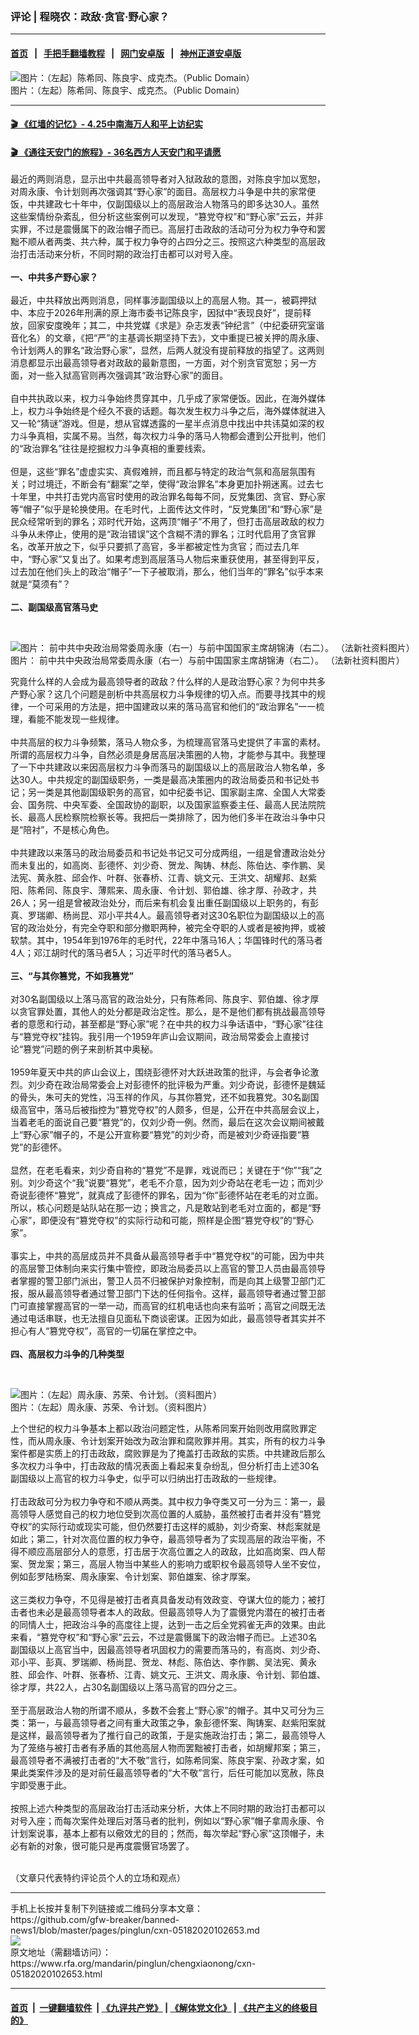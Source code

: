 ### 评论 | 程晓农：政敌·贪官·野心家？
------------------------

#### [首页](https://github.com/gfw-breaker/banned-news1/blob/master/README.md) &nbsp;&nbsp;|&nbsp;&nbsp; [手把手翻墙教程](https://github.com/gfw-breaker/guides/wiki) &nbsp;&nbsp;|&nbsp;&nbsp; [网门安卓版](https://github.com/oGate2/oGate) &nbsp;&nbsp;|&nbsp;&nbsp; [神州正道安卓版](https://github.com/SzzdOgate/update) 



<div id="headerimg">
 <img alt="图片：（左起）陈希同、陈良宇、成克杰。（Public Domain）" src="https://www.rfa.org/mandarin/yataibaodao/renquanfazhi/jz-06282013152230.html/jzp.jpg/@@images/5056cbee-b0ad-414b-9305-4a048bd27062.jpeg" title="图片：（左起）陈希同、陈良宇、成克杰。（Public Domain）"/>
 <div id="headerimgcontents">
  <div id="headerimgcaption">
   <span>
    图片：（左起）陈希同、陈良宇、成克杰。（Public Domain）
   </span>
   <!-- zoomattribute -->
  </div>
  <!-- headerimgcaption -->
 </div>
 <!-- headerimagecontents -->
</div>

<hr/>


#### [ 🎬  《红墙的记忆》- 4.25中南海万人和平上访纪实](http://209.250.229.66:10000/videos/legend/425.html)

 #### [ 🎬  《通往天安门的旅程》- 36名西方人天安门和平请愿 ](http://209.250.229.66:10000/videos/legend/JTT.html)

<div id="storytext">
 <div>
  <div class="slot_header">
  </div>
 </div>
 <p>
  最近的两则消息，显示出中共最高领导者对入狱政敌的意图，对陈良宇加以宽恕，对周永康、令计划则再次强调其“野心家”的面目。高层权力斗争是中共的家常便饭，中共建政七十年中，仅副国级以上的高层政治人物落马的即多达30人。虽然这些案情纷杂紊乱，但分析这些案例可以发现，“篡党夺权”和“野心家”云云，并非实罪，不过是震慑属下的政治帽子而已。高层打击政敌的活动可分为权力争夺和罢黜不顺从者两类、共六种，属于权力争夺的占四分之三。按照这六种类型的高层政治打击活动来分析，不同时期的政治打击都可以对号入座。
  <br/>
  <br/>
  <b>
   一、中共多产野心家？
  </b>
  <br/>
  <br/>
  最近，中共释放出两则消息，同样事涉副国级以上的高层人物。其一，被羁押狱中、本应于2026年刑满的原上海市委书记陈良宇，因狱中“表现良好”，提前释放，回家安度晚年；其二，中共党媒《求是》杂志发表“钟纪言”（中纪委研究室谐音化名）的文章，《把“严”的主基调长期坚持下去》，文中重提已被关押的周永康、令计划两人的罪名“政治野心家”，显然，后两人就没有提前释放的指望了。这两则消息都显示出最高领导者对政敌的最新意图，一方面，对个别贪官宽恕；另一方面，对一些入狱高官则再次强调其“政治野心家”的面目。
  <br/>
  <br/>
  自中共执政以来，权力斗争始终贯穿其中，几乎成了家常便饭。因此，在海外媒体上，权力斗争始终是个经久不衰的话题。每次发生权力斗争之后，海外媒体就进入又一轮“猜谜”游戏。但是，想从官媒透露的一星半点消息中找出中共讳莫如深的权力斗争真相，实属不易。当然，每次权力斗争的落马人物都会遭到公开批判，他们的“政治罪名”往往是挖掘权力斗争真相的重要线索。
  <br/>
  <br/>
  但是，这些“罪名”虚虚实实、真假难辨，而且都与特定的政治气氛和高层氛围有关；时过境迁，不断会有“翻案”之举，使得“政治罪名”本身更加扑朔迷离。过去七十年里，中共打击党内高官时使用的政治罪名每每不同，反党集团、贪官、野心家等“帽子”似乎是轮换使用。在毛时代，上面传达文件时，“反党集团”和“野心家”是民众经常听到的罪名；邓时代开始，这两顶“帽子”不用了，但打击高层政敌的权力斗争从未停止，使用的是“政治错误”这个含糊不清的罪名；江时代启用了贪官罪名，改革开放之下，似乎只要抓了高官，多半都被定性为贪官；而过去几年中，“野心家”又复出了。如果考虑到高层落马人物后来重获使用，甚至得到平反，过去加在他们头上的政治“帽子”一下子被取消，那么，他们当年的“罪名”似乎本来就是“莫须有”？
  <br/>
  <br/>
  <b>
   二、副国级高官落马史
  </b>
 </p>
 <p>
  <b>
  </b>
  <br/>
  <div class="image-inline captioned" style="width:768px;">
   <div style="width:768px;">
    <img alt="图片： 前中共中央政治局常委周永康（右一）与前中国国家主席胡锦涛（右二）。 （法新社资料图片）" src="https://www.rfa.org/mandarin/yataibaodao/zhengzhi/jz-07302014100755.html/017_143868.jpg" title="图片： 前中共中央政治局常委周永康（右一）与前中国国家主席胡锦涛（右二）。 （法新社资料图片）"/>
   </div>
   <div class="image-caption">
    <span style="width:768px;">
     图片： 前中共中央政治局常委周永康（右一）与前中国国家主席胡锦涛（右二）。 （法新社资料图片）
    </span>
    <span class="copyright">
    </span>
   </div>
  </div>
 </p>
 <p>
  究竟什么样的人会成为最高领导者的政敌？什么样的人是政治野心家？为何中共多产野心家？这几个问题是剖析中共高层权力斗争规律的切入点。而要寻找其中的规律，一个可采用的方法是，把中国建政以来的落马高官和他们的“政治罪名”一一梳理，看能不能发现一些规律。
  <br/>
  <br/>
  中共高层的权力斗争频繁，落马人物众多，为梳理高官落马史提供了丰富的素材。所谓的高层权力斗争，自然必须是身居高层决策圈的人物，才能参与其中。我整理了一下中共建政以来因高层权力斗争而落马的副国级以上的高层政治人物名单，多达30人。中共规定的副国级职务，一类是最高决策圈内的政治局委员和书记处书记；另一类是其他副国级职务的高官，如中纪委书记、国家副主席、全国人大常委会、国务院、中央军委、全国政协的副职，以及国家监察委主任、最高人民法院院长、最高人民检察院检察长等。我把后一类排除了，因为他们多半在政治斗争中只是“陪衬”，不是核心角色。
  <br/>
  <br/>
  中共建政以来落马的政治局委员和书记处书记又可分成两组，一组是曾遭政治处分而未复出的，如高岗、彭德怀、刘少奇、贺龙、陶铸、林彪、陈伯达、李作鹏、吴法宪、黄永胜、邱会作、叶群、张春桥、江青、姚文元、王洪文、胡耀邦、赵紫阳、陈希同、陈良宇、薄熙来、周永康、令计划、郭伯雄、徐才厚、孙政才，共26人；另一组是曾被政治处分，而后来有机会复出重任副国级以上职务的，有彭真、罗瑞卿、杨尚昆、邓小平共4人。最高领导者对这30名职位为副国级以上的高官的政治处分，有完全夺职和部分撤职两种，被完全夺职的人或者是被拘押，或被软禁。其中，1954年到1976年的毛时代，22年中落马16人；华国锋时代的落马者4人；邓江胡时代的落马者5人；习近平时代的落马者5人。
  <br/>
  <br/>
  <b>
   三、“与其你篡党，不如我篡党”
  </b>
  <br/>
  <br/>
  对30名副国级以上落马高官的政治处分，只有陈希同、陈良宇、郭伯雄、徐才厚以贪官罪处置，其他人的处分都是政治定性。那么，是不是他们都有挑战最高领导者的意愿和行动，甚至都是“野心家”呢？在中共的权力斗争话语中，“野心家”往往与“篡党夺权”挂钩。我引用一个1959年庐山会议期间，政治局常委会上直接讨论“篡党”问题的例子来剖析其中奥秘。
  <br/>
  <br/>
  1959年夏天中共的庐山会议上，围绕彭德怀对大跃进政策的批评，与会者争论激烈。刘少奇在政治局常委会上对彭德怀的批评极为严重。刘少奇说，彭德怀是魏延的骨头，朱可夫的党性，冯玉祥的作风，与其你篡党，还不如我篡党。30名副国级高官中，落马后被指控为“篡党夺权”的人颇多，但是，公开在中共高层会议上，当着老毛的面说自己要“篡党”的，仅刘少奇一例。然而，最后在这次会议期间被戴上“野心家”帽子的，不是公开宣称要“篡党”的刘少奇，而是被刘少奇诬指要“篡党”的彭德怀。
  <br/>
  <br/>
  显然，在老毛看来，刘少奇自称的“篡党”不是罪，戏说而已；关键在于“你”“我”之别。刘少奇这个“我”说要“篡党”，老毛不介意，因为刘少奇站在老毛一边；而刘少奇说彭德怀“篡党”，就真成了彭德怀的罪名，因为“你”彭德怀站在老毛的对立面。所以，核心问题是站队站在那一边；换言之，凡是敢站到老毛对立面的，都是“野心家”，即便没有“篡党夺权”的实际行动和可能，照样是企图“篡党夺权”的“野心家”。
  <br/>
  <br/>
  事实上，中共的高层成员并不具备从最高领导者手中“篡党夺权”的可能，因为中共的高层警卫体制向来实行集中管控，即政治局委员以上高官的警卫人员由最高领导者掌握的警卫部门派出，警卫人员不归被保护对象控制，而是向其上级警卫部门汇报，服从最高领导者通过警卫部门下达的任何指令。这样，最高领导者通过警卫部门可直接掌握高官的一举一动，而高官的红机电话也向来有监听；高官之间既无法通过电话串联，也无法擅自见面私下商谈密谋。正因为如此，最高领导者其实并不担心有人“篡党夺权”，高官的一切届在掌控之中。
  <br/>
  <br/>
  <b>
   四、高层权力斗争的几种类型
  </b>
 </p>
 <p>
  <b>
  </b>
  <br/>
  <div class="image-inline captioned" style="width:764px;">
   <div style="width:764px;">
    <img alt="图片：（左起）周永康、苏荣、令计划。（资料图片）" src="https://www.rfa.org/mandarin/yataibaodao/zhengzhi/cyl-04202015105231.html/cylp.jpg" title="图片：（左起）周永康、苏荣、令计划。（资料图片）"/>
   </div>
   <div class="image-caption">
    <span style="width:764px;">
     图片：（左起）周永康、苏荣、令计划。（资料图片）
    </span>
    <span class="copyright">
    </span>
   </div>
  </div>
 </p>
 <p>
  上个世纪的权力斗争基本上都以政治问题定性，从陈希同案开始则改用腐败罪定性，而从周永康、令计划案开始改为政治罪和腐败罪并用。其实，所有的权力斗争案件都是实质上的打击政敌，腐败罪是为了掩盖打击政敌的实质。中共建政后那么多次权力斗争中，打击政敌的情况表面上看起来复杂纷乱，但分析打击上述30名副国级以上高官的权力斗争史，似乎可以归纳出打击政敌的一些规律。
  <br/>
  <br/>
  打击政敌可分为权力争夺和不顺从两类。其中权力争夺类又可一分为三：第一，最高领导人感觉自己的权力地位受到次高位置的人威胁，虽然被打击者并没有“篡党夺权”的实际行动或现实可能，但仍然要打击这样的威胁，刘少奇案、林彪案就是如此；第二，针对次高位置的权力争夺，最高领导者为了实现高层的政治平衡，不得不顺应高层部分人的意愿，打击居于次高位置之人的政敌，比如高岗案、四人帮案、贺龙案；第三，高层人物当中某些人的影响力或职权令最高领导人坐不安位，例如彭罗陆杨案、周永康案、令计划案、郭伯雄案、徐才厚案。
  <br/>
  <br/>
  这三类权力争夺，不见得是被打击者真具备发动有效政变、夺谋大位的能力；被打击者也未必是最高领导者本人的政敌。但最高领导人为了震慑党内潜在的被打击者的同情人士，把政治斗争的高度往上提，达到一击之后全党鸦雀无声的效果。由此来看，“篡党夺权”和“野心家”云云，不过是震慑属下的政治帽子而已。上述30名副国级以上高官当中，因最高领导者巩固权力的需要而落马的，有高岗、刘少奇、邓小平、彭真、罗瑞卿、杨尚昆、贺龙、林彪、陈伯达、李作鹏、吴法宪、黄永胜、邱会作、叶群、张春桥、江青、姚文元、王洪文、周永康、令计划、郭伯雄、徐才厚，共22人，占30名副国级以上落马高官的四分之三。
  <br/>
  <br/>
  至于高层政治人物的所谓不顺从，多数不会套上“野心家”的帽子。其中又可分为三类：第一，与最高领导者之间有重大政策之争，象彭德怀案、陶铸案、赵紫阳案就是这样，最高领导者为了推行自己的政策，于是实施政治打击；第二，最高领导人为了笼络与被打击者有矛盾的其他高层人物而罢黜被打击者，如胡耀邦案；第三，最高领导者不满被打击者的“大不敬”言行，如陈希同案、陈良宇案、孙政才案，如果此类案件涉及的是对前任最高领导者的“大不敬”言行，后任可能加以宽赦，陈良宇即受惠于此。
  <br/>
  <br/>
  按照上述六种类型的高层政治打击活动来分析，大体上不同时期的政治打击都可以对号入座；而每次案件处理后对落马者的批判，例如以“野心家”帽子拿周永康、令计划案说事，基本上都有以儆效尤的目的；然而，每次举起“野心家”这顶帽子，未必有新的对象，很可能只是再度震慑官场罢了。
 </p>
 <p>
  <br/>
  （文章只代表特约评论员个人的立场和观点）
 </p>
</div>

<hr/>
手机上长按并复制下列链接或二维码分享本文章：<br/>
https://github.com/gfw-breaker/banned-news1/blob/master/pages/pinglun/cxn-05182020102653.md <br/>
<a href='https://github.com/gfw-breaker/banned-news1/blob/master/pages/pinglun/cxn-05182020102653.md'><img src='https://github.com/gfw-breaker/banned-news1/blob/master/pages/pinglun/cxn-05182020102653.md.png'/></a> <br/>
原文地址（需翻墙访问）：https://www.rfa.org/mandarin/pinglun/chengxiaonong/cxn-05182020102653.html


------------------------
#### [首页](https://github.com/gfw-breaker/banned-news1/blob/master/README.md) &nbsp;|&nbsp; [一键翻墙软件](https://github.com/gfw-breaker/nogfw/blob/master/README.md) &nbsp;| [《九评共产党》](https://github.com/gfw-breaker/9ping.md/blob/master/README.md#九评之一评共产党是什么) | [《解体党文化》](https://github.com/gfw-breaker/jtdwh.md/blob/master/README.md) | [《共产主义的终极目的》](https://github.com/gfw-breaker/gczydzjmd.md/blob/master/README.md)


<img src='http://gfw-breaker.win/banned-news1/pages/pinglun/cxn-05182020102653.md' width='0px' height='0px'/>
